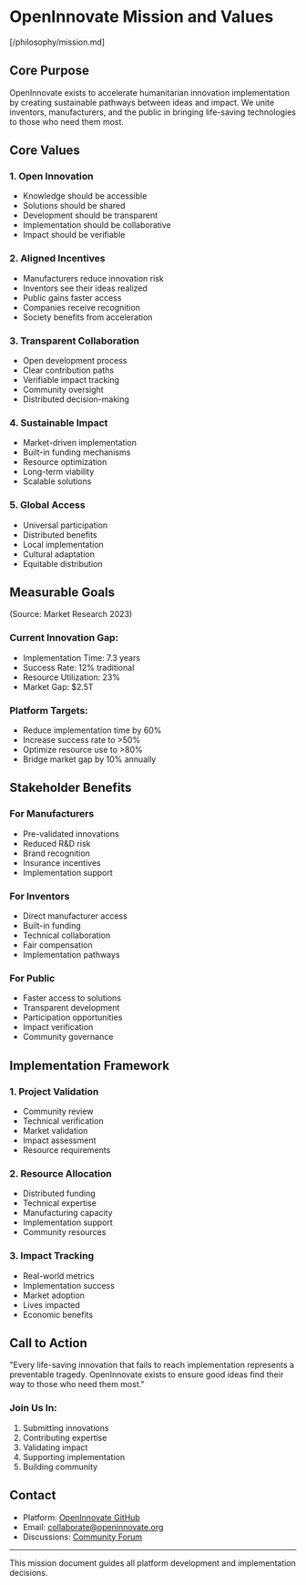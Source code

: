 # OpenInnovate Mission and Values
[/philosophy/mission.md]

## Core Purpose
OpenInnovate exists to accelerate humanitarian innovation implementation by creating sustainable pathways between ideas and impact. We unite inventors, manufacturers, and the public in bringing life-saving technologies to those who need them most.

## Core Values

### 1. Open Innovation
- Knowledge should be accessible
- Solutions should be shared
- Development should be transparent
- Implementation should be collaborative
- Impact should be verifiable

### 2. Aligned Incentives
- Manufacturers reduce innovation risk
- Inventors see their ideas realized
- Public gains faster access
- Companies receive recognition
- Society benefits from acceleration

### 3. Transparent Collaboration
- Open development process
- Clear contribution paths
- Verifiable impact tracking
- Community oversight
- Distributed decision-making

### 4. Sustainable Impact
- Market-driven implementation
- Built-in funding mechanisms
- Resource optimization
- Long-term viability
- Scalable solutions

### 5. Global Access
- Universal participation
- Distributed benefits
- Local implementation
- Cultural adaptation
- Equitable distribution

## Measurable Goals
(Source: Market Research 2023)

### Current Innovation Gap:
- Implementation Time: 7.3 years
- Success Rate: 12% traditional
- Resource Utilization: 23%
- Market Gap: $2.5T

### Platform Targets:
- Reduce implementation time by 60%
- Increase success rate to >50%
- Optimize resource use to >80%
- Bridge market gap by 10% annually

## Stakeholder Benefits

### For Manufacturers
- Pre-validated innovations
- Reduced R&D risk
- Brand recognition
- Insurance incentives
- Implementation support

### For Inventors
- Direct manufacturer access
- Built-in funding
- Technical collaboration
- Fair compensation
- Implementation pathways

### For Public
- Faster access to solutions
- Transparent development
- Participation opportunities
- Impact verification
- Community governance

## Implementation Framework

### 1. Project Validation
- Community review
- Technical verification
- Market validation
- Impact assessment
- Resource requirements

### 2. Resource Allocation
- Distributed funding
- Technical expertise
- Manufacturing capacity
- Implementation support
- Community resources

### 3. Impact Tracking
- Real-world metrics
- Implementation success
- Market adoption
- Lives impacted
- Economic benefits

## Call to Action

"Every life-saving innovation that fails to reach implementation represents a preventable tragedy. OpenInnovate exists to ensure good ideas find their way to those who need them most."

### Join Us In:
1. Submitting innovations
2. Contributing expertise
3. Validating impact
4. Supporting implementation
5. Building community

## Contact
- Platform: [OpenInnovate GitHub](https://github.com/hocmemini/OpenInnovate)
- Email: collaborate@openinnovate.org
- Discussions: [Community Forum](https://github.com/hocmemini/OpenInnovate/discussions)

---

This mission document guides all platform development and implementation decisions.
